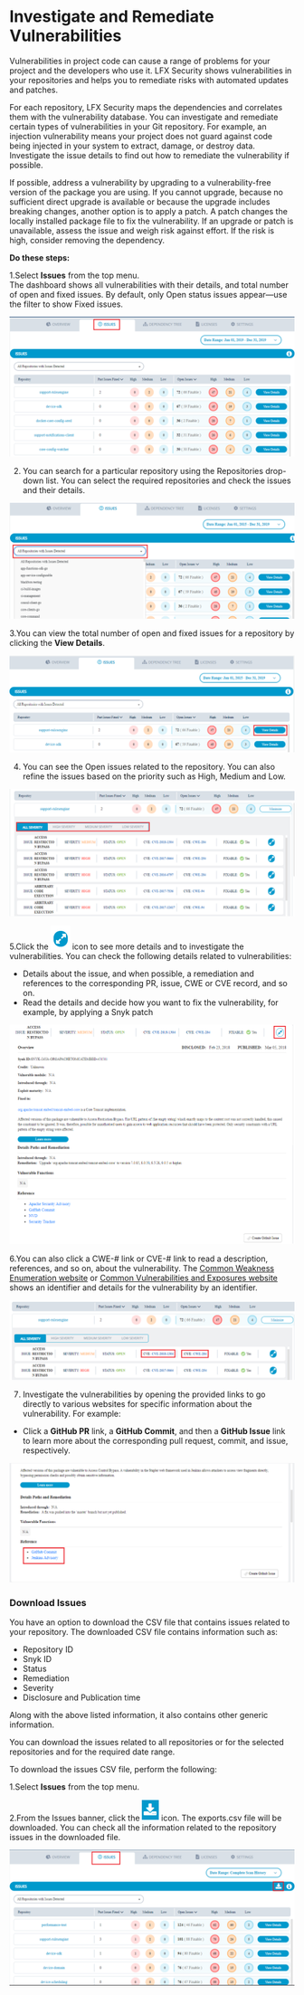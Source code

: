 # Investigate and Remediate Vulnerabilities

Vulnerabilities in project code can cause a range of problems for your project and the developers who use it. LFX Security shows vulnerabilities in your repositories and helps you to remediate risks with automated updates and patches.

For each repository, LFX Security maps the dependencies and correlates them with the vulnerability database. You can investigate and remediate certain types of vulnerabilities in your Git repository. For example, an injection vulnerability means your project does not guard against code being injected in your system to extract, damage, or destroy data. Investigate the issue details to find out how to remediate the vulnerability if possible.

If possible, address a vulnerability by upgrading to a vulnerability-free version of the package you are using. If you cannot upgrade, because no sufficient direct upgrade is available or because the upgrade includes breaking changes, another option is to apply a patch. A patch changes the locally installed package file to fix the vulnerability. If an upgrade or patch is unavailable, assess the issue and weigh risk against effort. If the risk is high, consider removing the dependency.

**Do these steps:**

1.Select **Issues** from the top menu.  
The dashboard shows all vulnerabilities with their details, and total number of open and fixed issues. By default, only Open status issues appear—use the filter to show Fixed issues.

![Issues Dashboard](../.gitbook/assets/issues.png)

2. You can search for a particular repository using the Repositories drop-down list. You can select the required repositories and check the issues and their details. 

![Repositories ](../.gitbook/assets/repo_list.png)

3.You can view the total number of open and fixed issues for a repository by clicking the **View Details**. 

![View Details](../.gitbook/assets/view_details.png)

4. You can see the Open issues related to the repository. You can also refine the issues based on the priority such as High, Medium and Low.  

![Open Issues ](../.gitbook/assets/seviarity.png)

5.Click the ![](../.gitbook/assets/icon.png) icon to see more details and to investigate the vulnerabilities. You can check the following details related to vulnerabilities:

* Details about the issue, and when possible, a remediation and references to the corresponding PR, issue, CWE or CVE record, and so on.
* Read the details and decide how you want to fix the vulnerability, for example, by applying a Snyk patch

![Vulnerability Details ](../.gitbook/assets/more.png)

6.You can also click a CWE-\# link or CVE-\# link to read a description, references, and so on, about the vulnerability. The [Common Weakness Enumeration website](https://cwe.mitre.org/) or [Common Vulnerabilities and Exposures website](https://cve.mitre.org/) shows an identifier and details for the vulnerability by an identifier.

![CWE and CVE](../.gitbook/assets/cve.png)

7. Investigate the vulnerabilities by opening the provided links to go directly to various websites for specific information about the vulnerability. For example:

* Click a **GitHub PR** link, a **GitHub Commit**, and then a **GitHub Issue** link to learn more about the corresponding pull request, commit, and issue, respectively.

![GitHub Links ](../.gitbook/assets/github.png)



### Download Issues

You have an option to download the CSV file that contains issues related to your repository. The downloaded CSV file contains information such as:

* Repository ID
* Snyk ID
* Status 
* Remediation 
* Severity 
* Disclosure and Publication time

Along with the above listed information, it also contains other generic information. 

You can download the issues related to all repositories or for the selected repositories and for the required date range.  

To download the issues CSV file,  perform the following:

1.Select **Issues** from the top menu.

2.From the Issues banner, click the ![](../.gitbook/assets/download_icon.png) icon. The exports.csv file will be downloaded. You can check all the information related to the repository issues in the downloaded file.

![Download Issues](../.gitbook/assets/download.png)





